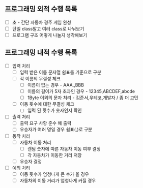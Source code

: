 ## 프로그래밍 외적 수행 목록

- [ ]  초 - 간단 자동차 경주 게임 완성
- [ ]  단일 class말고 여러 class로 나눠보기
- [ ]  프로그램 구조 어떻게 나눌지 생각해보기

## 프로그래밍 내적 수행 목록

- [ ]  입력 처리
    - [ ]  입력 받은 이름 문자열 쉼표를 기준으로 구분
    - [ ]  각 이름의 무결성 체크
        - [ ]  이름이 없는 경우 - AAA,,BBB
        - [ ]  이름의 길이가 5자 초과인 경우 - 12345,ABCDEF,abcde
        - [ ]  1Byte 이외의 문자 처리 - 김준서,우테코,개발자 / 좀 더 고민
    - [ ]  이동 횟수에 대한 무결성 체크
        - [ ]  입력 된 횟수가 숫자인지 확인
- [ ]  출력 처리
    - [ ]  출력 요구 사항 준수 해 출력
    - [ ]  우승자가 여러 명일 경우 쉼표(,)로 구분
- [ ]  동작 처리
    - [ ]  자동차 이동 처리
        - [ ]  랜덤 숫자에 따른 자동차 이동 여부 결정
        - [ ]  각 자동차가 이동한 거리 저장
    - [ ]  우승자 결정
- [ ]  예외 처리
    - [ ]  이동 횟수가 엄청나게 큰 수가 올 경우
    - [ ]  자동차의 이동 거리가 엄청나게 커질 경우